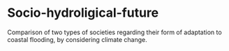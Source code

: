 # Socio-hydroligical-future
Comparison of two types of societies regarding their form of adaptation to coastal flooding, by considering climate change. 
